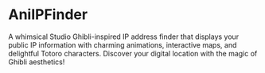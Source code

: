 # AniIPFinder
A whimsical Studio Ghibli-inspired IP address finder that displays your public IP information with charming animations, interactive maps, and delightful Totoro characters. Discover your digital location with the magic of Ghibli aesthetics!
